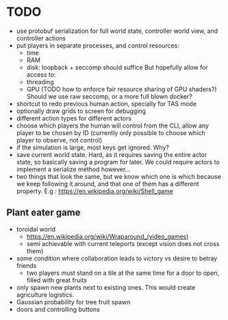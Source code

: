 # TODO

-   use protobuf serialization for full world state, controller world view, and controller actions
-   put players in separate processes, and control resources:
    - time
    - RAM
    - disk: loopback + seccomp should suffice
    But hopefully allow for access to:
    - threading
    - GPU (TODO how to enforce fair resource sharing of GPU shaders?)
    Should we use raw seccomp, or a more full blown docker?
-   shortcut to redo previous human action, specially for TAS mode
-   optionally draw grids to screen for debugging
-   different action types for different actors
-   choose which players the human will control from the CLI, allow any player to be chosen by ID (currently only possible to choose which player to observe, not control)
-   if the simulation is large, most keys get ignored. Why?
-   save current world state. Hard, as it requires saving the entire actor state, so basically saving a program for later. We could require actors to implement a serialize method however...
-   two things that look the same, but we know which one is which because we keep following it around, and that one of them has a different property. E.g.: <https://en.wikipedia.org/wiki/Shell_game>

## Plant eater game

-   toroidal world
    - https://en.wikipedia.org/wiki/Wraparound_(video_games)
    - semi achievable with current teleports (except vision does not cross them)
-   some condition where collaboration leads to victory vs desire to betray friends
    - two players must stand on a tile at the same time for a door to open, filled with great fruits
-   only spawn new plants next to existing ones. This would create agriculture logistics.
-   Gaussian probability for tree fruit spawn
-   doors and controlling buttons
